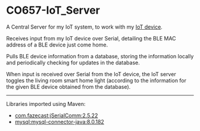 # CO657-IoT_Server

A Central Server for my IoT system, to work with my [IoT device](https://github.com/d-w-arnold/CO657-IoT_Device).

Receives input from my IoT device over Serial, detailing the BLE MAC address of a BLE device just come home.

Pulls BLE device information from a database, storing the information locally and periodically checking for updates in the database.

When input is received over Serial from the IoT device, the IoT server toggles the living room smart home light (according to the information for the given BLE device obtained from the database).

---

Libraries imported using Maven:

- [com.fazecast:jSerialComm:2.5.22](https://mvnrepository.com/artifact/com.fazecast/jSerialComm)
- [mysql:mysql-connector-java:8.0.182](https://mvnrepository.com/artifact/mysql/mysql-connector-java)
